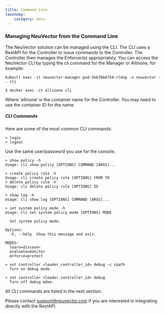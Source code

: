```yaml
---
title: Command Line
taxonomy:
    category: docs
---
```


### Managing NeuVector from the Command Line
The NeuVector solution can be managed using the CLI. The CLI uses a RestAPI for the Controller to issue commands to the Controller. The Controller then manages the Enforcer(s) appropriately. You can access the NeuVector CLI by typing the cli command for the Manager or Allinone, for example:
```
kubectl exec -it neuvector-manager-pod-5bb76b6754-rlmnp -n neuvector -- cli 
```

```
$ docker exec -it allinone cli
```
Where ‘allinone’ is the container name for the Controller. You may need to use the container ID for the name.

##### CLI Commands
Here are some of the most common CLI commands:

```
> login
> logout
```
Use the same user/password you use for the console.

```
> show policy -h
Usage: cli show policy [OPTIONS] COMMAND [ARGS]...
```

```
> create policy rule -h
Usage: cli create policy rule [OPTIONS] FROM TO
> delete policy rule -h
Usage: cli delete policy rule [OPTIONS] ID
```

```
> show log -h
Usage: cli show log [OPTIONS] COMMAND [ARGS]...
```

```
> set system policy_mode -h
Usage: cli set system policy_mode [OPTIONS] MODE

  Set system policy mode.

Options:
  -h, --help  Show this message and exit.

MODES:
  learn=discover
  evaluate=monitor
  enforce=protect
```

```
> set controller <leader_controller_id> debug -c cpath
  Turn on debug mode.
```
```
> set controller <leader_controller_id> debug
  Turn off debug mdoe.
```

All CLI commands are listed in the next section.

Please contact support@neuvector.com if you are interested in integrating directly with the RestAPI.